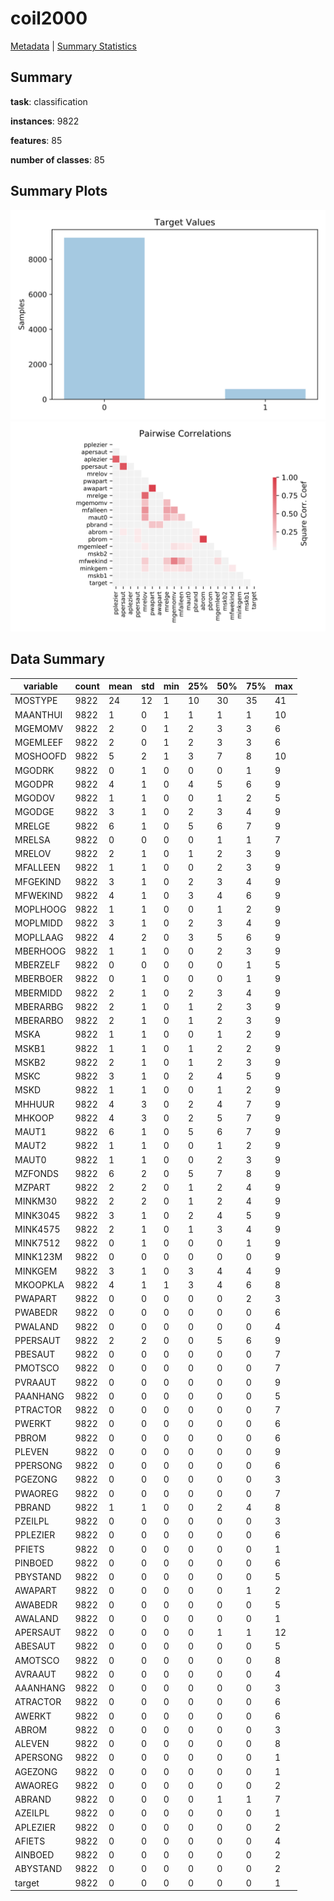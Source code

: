 # coil2000

[Metadata](metadata.yaml) | [Summary Statistics](summary_stats.csv)

## Summary

**task**: classification

**instances**: 9822

**features**: 85

**number of classes**: 85

## Summary Plots

![Labels](label.svg)
![Corr](corr.svg)

## Data Summary

|	variable	|	count	|	mean	|	std	|	min	|	25%	|	50%	|	75%	|	max|
| --- | --- | --- | --- | --- | --- | --- | --- | --- |
|	MOSTYPE	|	9822	|	24	|	12	|	1	|	10	|	30	|	35	|	41
|	MAANTHUI	|	9822	|	1	|	0	|	1	|	1	|	1	|	1	|	10
|	MGEMOMV	|	9822	|	2	|	0	|	1	|	2	|	3	|	3	|	6
|	MGEMLEEF	|	9822	|	2	|	0	|	1	|	2	|	3	|	3	|	6
|	MOSHOOFD	|	9822	|	5	|	2	|	1	|	3	|	7	|	8	|	10
|	MGODRK	|	9822	|	0	|	1	|	0	|	0	|	0	|	1	|	9
|	MGODPR	|	9822	|	4	|	1	|	0	|	4	|	5	|	6	|	9
|	MGODOV	|	9822	|	1	|	1	|	0	|	0	|	1	|	2	|	5
|	MGODGE	|	9822	|	3	|	1	|	0	|	2	|	3	|	4	|	9
|	MRELGE	|	9822	|	6	|	1	|	0	|	5	|	6	|	7	|	9
|	MRELSA	|	9822	|	0	|	0	|	0	|	0	|	1	|	1	|	7
|	MRELOV	|	9822	|	2	|	1	|	0	|	1	|	2	|	3	|	9
|	MFALLEEN	|	9822	|	1	|	1	|	0	|	0	|	2	|	3	|	9
|	MFGEKIND	|	9822	|	3	|	1	|	0	|	2	|	3	|	4	|	9
|	MFWEKIND	|	9822	|	4	|	1	|	0	|	3	|	4	|	6	|	9
|	MOPLHOOG	|	9822	|	1	|	1	|	0	|	0	|	1	|	2	|	9
|	MOPLMIDD	|	9822	|	3	|	1	|	0	|	2	|	3	|	4	|	9
|	MOPLLAAG	|	9822	|	4	|	2	|	0	|	3	|	5	|	6	|	9
|	MBERHOOG	|	9822	|	1	|	1	|	0	|	0	|	2	|	3	|	9
|	MBERZELF	|	9822	|	0	|	0	|	0	|	0	|	0	|	1	|	5
|	MBERBOER	|	9822	|	0	|	1	|	0	|	0	|	0	|	1	|	9
|	MBERMIDD	|	9822	|	2	|	1	|	0	|	2	|	3	|	4	|	9
|	MBERARBG	|	9822	|	2	|	1	|	0	|	1	|	2	|	3	|	9
|	MBERARBO	|	9822	|	2	|	1	|	0	|	1	|	2	|	3	|	9
|	MSKA	|	9822	|	1	|	1	|	0	|	0	|	1	|	2	|	9
|	MSKB1	|	9822	|	1	|	1	|	0	|	1	|	2	|	2	|	9
|	MSKB2	|	9822	|	2	|	1	|	0	|	1	|	2	|	3	|	9
|	MSKC	|	9822	|	3	|	1	|	0	|	2	|	4	|	5	|	9
|	MSKD	|	9822	|	1	|	1	|	0	|	0	|	1	|	2	|	9
|	MHHUUR	|	9822	|	4	|	3	|	0	|	2	|	4	|	7	|	9
|	MHKOOP	|	9822	|	4	|	3	|	0	|	2	|	5	|	7	|	9
|	MAUT1	|	9822	|	6	|	1	|	0	|	5	|	6	|	7	|	9
|	MAUT2	|	9822	|	1	|	1	|	0	|	0	|	1	|	2	|	9
|	MAUT0	|	9822	|	1	|	1	|	0	|	0	|	2	|	3	|	9
|	MZFONDS	|	9822	|	6	|	2	|	0	|	5	|	7	|	8	|	9
|	MZPART	|	9822	|	2	|	2	|	0	|	1	|	2	|	4	|	9
|	MINKM30	|	9822	|	2	|	2	|	0	|	1	|	2	|	4	|	9
|	MINK3045	|	9822	|	3	|	1	|	0	|	2	|	4	|	5	|	9
|	MINK4575	|	9822	|	2	|	1	|	0	|	1	|	3	|	4	|	9
|	MINK7512	|	9822	|	0	|	1	|	0	|	0	|	0	|	1	|	9
|	MINK123M	|	9822	|	0	|	0	|	0	|	0	|	0	|	0	|	9
|	MINKGEM	|	9822	|	3	|	1	|	0	|	3	|	4	|	4	|	9
|	MKOOPKLA	|	9822	|	4	|	1	|	1	|	3	|	4	|	6	|	8
|	PWAPART	|	9822	|	0	|	0	|	0	|	0	|	0	|	2	|	3
|	PWABEDR	|	9822	|	0	|	0	|	0	|	0	|	0	|	0	|	6
|	PWALAND	|	9822	|	0	|	0	|	0	|	0	|	0	|	0	|	4
|	PPERSAUT	|	9822	|	2	|	2	|	0	|	0	|	5	|	6	|	9
|	PBESAUT	|	9822	|	0	|	0	|	0	|	0	|	0	|	0	|	7
|	PMOTSCO	|	9822	|	0	|	0	|	0	|	0	|	0	|	0	|	7
|	PVRAAUT	|	9822	|	0	|	0	|	0	|	0	|	0	|	0	|	9
|	PAANHANG	|	9822	|	0	|	0	|	0	|	0	|	0	|	0	|	5
|	PTRACTOR	|	9822	|	0	|	0	|	0	|	0	|	0	|	0	|	7
|	PWERKT	|	9822	|	0	|	0	|	0	|	0	|	0	|	0	|	6
|	PBROM	|	9822	|	0	|	0	|	0	|	0	|	0	|	0	|	6
|	PLEVEN	|	9822	|	0	|	0	|	0	|	0	|	0	|	0	|	9
|	PPERSONG	|	9822	|	0	|	0	|	0	|	0	|	0	|	0	|	6
|	PGEZONG	|	9822	|	0	|	0	|	0	|	0	|	0	|	0	|	3
|	PWAOREG	|	9822	|	0	|	0	|	0	|	0	|	0	|	0	|	7
|	PBRAND	|	9822	|	1	|	1	|	0	|	0	|	2	|	4	|	8
|	PZEILPL	|	9822	|	0	|	0	|	0	|	0	|	0	|	0	|	3
|	PPLEZIER	|	9822	|	0	|	0	|	0	|	0	|	0	|	0	|	6
|	PFIETS	|	9822	|	0	|	0	|	0	|	0	|	0	|	0	|	1
|	PINBOED	|	9822	|	0	|	0	|	0	|	0	|	0	|	0	|	6
|	PBYSTAND	|	9822	|	0	|	0	|	0	|	0	|	0	|	0	|	5
|	AWAPART	|	9822	|	0	|	0	|	0	|	0	|	0	|	1	|	2
|	AWABEDR	|	9822	|	0	|	0	|	0	|	0	|	0	|	0	|	5
|	AWALAND	|	9822	|	0	|	0	|	0	|	0	|	0	|	0	|	1
|	APERSAUT	|	9822	|	0	|	0	|	0	|	0	|	1	|	1	|	12
|	ABESAUT	|	9822	|	0	|	0	|	0	|	0	|	0	|	0	|	5
|	AMOTSCO	|	9822	|	0	|	0	|	0	|	0	|	0	|	0	|	8
|	AVRAAUT	|	9822	|	0	|	0	|	0	|	0	|	0	|	0	|	4
|	AAANHANG	|	9822	|	0	|	0	|	0	|	0	|	0	|	0	|	3
|	ATRACTOR	|	9822	|	0	|	0	|	0	|	0	|	0	|	0	|	6
|	AWERKT	|	9822	|	0	|	0	|	0	|	0	|	0	|	0	|	6
|	ABROM	|	9822	|	0	|	0	|	0	|	0	|	0	|	0	|	3
|	ALEVEN	|	9822	|	0	|	0	|	0	|	0	|	0	|	0	|	8
|	APERSONG	|	9822	|	0	|	0	|	0	|	0	|	0	|	0	|	1
|	AGEZONG	|	9822	|	0	|	0	|	0	|	0	|	0	|	0	|	1
|	AWAOREG	|	9822	|	0	|	0	|	0	|	0	|	0	|	0	|	2
|	ABRAND	|	9822	|	0	|	0	|	0	|	0	|	1	|	1	|	7
|	AZEILPL	|	9822	|	0	|	0	|	0	|	0	|	0	|	0	|	1
|	APLEZIER	|	9822	|	0	|	0	|	0	|	0	|	0	|	0	|	2
|	AFIETS	|	9822	|	0	|	0	|	0	|	0	|	0	|	0	|	4
|	AINBOED	|	9822	|	0	|	0	|	0	|	0	|	0	|	0	|	2
|	ABYSTAND	|	9822	|	0	|	0	|	0	|	0	|	0	|	0	|	2
|	target	|	9822	|	0	|	0	|	0	|	0	|	0	|	0	|	1
